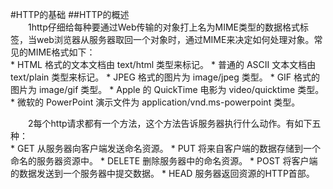 #HTTP的基础
##HTTP的概述</br>
&emsp;&emsp;1http仔细给每种要通过Web传输的对象打上名为MIME类型的数据格式标签，当web浏览器从服务器取回一个对象时，通过MIME来决定如何处理对象。常见的MIME格式如下：</br>
    * HTML 格式的文本文档由 text/html 类型来标记。
    * 普通的 ASCII 文本文档由 text/plain 类型来标记。
    * JPEG 格式的图片为 image/jpeg 类型。
    * GIF 格式的图片为 image/gif 类型。
    * Apple 的 QuickTime 电影为 video/quicktime 类型。
    *  微软的 PowerPoint 演示文件为 application/vnd.ms-powerpoint 类型。
    
&emsp;&emsp;2每个http请求都有一个方法，这个方法告诉服务器执行什么动作。有如下五种：</br>
    * GET 从服务器向客户端发送命名资源。
    * PUT 将来自客户端的数据存储到一个命名的服务器资源中。
    * DELETE 删除服务器中的命名资源。
    * POST 将客户端的数据发送到一个服务器中提交数据。
    * HEAD 服务器返回资源的HTTP首部。

    
   

    